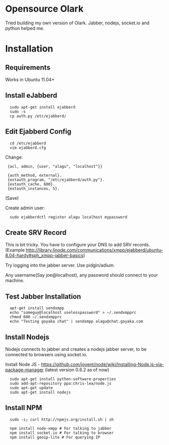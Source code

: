 Opensource Olark
================

Tried building my own version of Olark. Jabber, nodejs, socket.io and python helped me.

Installation
=============

Requirements
------------
Works in Ubuntu 11.04+


Install eJabberd
----------------

```
  sudo apt-get install ejabberd
  sudo -s
  cp auth.py /etc/ejabberd/
```

Edit Ejabberd Config
--------------------

```
  cd /etc/ejabberd
  vim ejabberd.cfg
```

Change:

```
 {acl, admin, {user, "alagu", "localhost"}}

 {auth_method, external}.
 {extauth_program, "/etc/ejabberd/auth.py"}.
 {extauth_cache, 600}.
 {extauth_instances, 5}.
```

(Save)

Create admin user:

```
  sudo ejabberdctl register alagu localhost mypassword
```

Create SRV Record
------------------
This is bit tricky. You have to configure your DNS to add SRV records. (Example http://library.linode.com/communications/xmpp/ejabberd/ubuntu-8.04-hardy#sph_xmpp-jabber-basics)

Try logging into the jabber server. Use pidgin/adium.

Any username(Say joe@localhost), any password should connect to your machine.


Test Jabber Installation
-------------------------
```
  apt-get install sendxmpp
  echo "someguy@localhost uselesspassword" > ~/.sendxmpprc
  chmod 600 ~/.sendxmpprc 
  echo "Testing goyaka chat" | sendxmpp alagu@chat.goyaka.com
```

Install Nodejs
--------------
Nodejs connects to jabber and creates a nodejs jabber server, to be connected to browsers using socket.io.


  Install Node JS - https://github.com/joyent/node/wiki/Installing-Node.js-via-package-manager (latest version 0.6.2 as of now)

```
  sudo apt-get install python-software-properties
  sudo add-apt-repository ppa:chris-lea/node.js
  sudo apt-get update
  sudo apt-get install nodejs
```

Install NPM
------------

```
  sudo -s; curl http://npmjs.org/install.sh | sh
 
  npm install node-xmpp # For talking to jabber
  npm install socket.io # For talking to browser
  npm install geoip-lite # For querying IP
```
